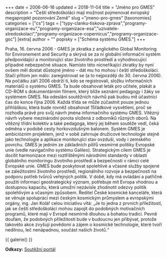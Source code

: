 +++
date = 2006-06-16
updated = 2018-11-04
title = "Jméno pro GMES"
description = "Čeští středoškoláci mají možnost pojmenovat evropský megaprojekt pozorování Země"
slug ="jmeno-pro-gmes"
[taxonomies]
categories = ["cs"]
tags = ["typy-clanku-tiskova-zprava","programy-organizace-eu","programy-organizace-esa","uzivatele-stredoskolaci","programy-organizace-copernicus","programy-organizace-gsc"]
[extra]
author = ""
popisky = ["Schéma systému GMES."]
+++

Praha, 16. června 2006 - GMES je zkratka z anglického Global Monitoring for Environement and Security a skrývá se za ní globální informační systém předpovídající a monitorující stav životního prostředí a vyhodnocující případné nebezpečné situace. Namísto této nicneříkající zkratky by nyní ovšem měl dostat důstojné jméno – dát mu ho mohou i čeští středoškoláci. Stačí přitom jen málo: zaregistrovat se (a to nejpozději do 30. června 2006). Na počátku září 2006 obdrží ti, kdo se registrovali, složku informačních materiálů o systému GMES. Ta bude obsahovat leták pro učitele, plakát a CD-ROM s dokumentárním filmem, který blíže seznámí pedagogy i žáky se systémem GMES. Na odeslání soutěžních návrhů pak budou mít účastníci čas do konce října 2006. Každá třída se může zúčastnit pouze jednou přihláškou, která bude rovněž obsahovat 15řádkové vysvětlení, proč se rozhodla právě pro svůj návrh jména informačního systému GMES. Vítězný návrh vybere mezinárodní porota složená z odborníků různých oborů. Na vítězný třídní kolektiv a také pedagoga, který jej během soutěže vedl, čeká odměna v podobě cesty horkovzdušným balonem. Systém GMES je ambiciózním projektem, jenž v sobě zahrnuje družicové technologie stejně jako technologie a aplikace monitorující stav ovzduší, vody i zemského povrchu. GMES je jedním ze základních pilířů vesmírné politiky Evropské unie (vedle navigačního systému Galileo). Strategickým cílem GMES je docílit harmonizace mezi roztříštěnými národními standardy v oblasti globálního monitoringu životního prostředí a bezpečnosti v rámci celé Evropské unie. GMES bude poskytovat spolehlivé a včasné služby spojené se záležitostmi životního prostředí, regionálního rozvoje a bezpečností na podporu potřeb tvůrců veřejných politik. V době, kdy má ovládání a patřičné použití informací geostrategický význam, potřebuje mít Evropa vhodnou a dostupnou kapacitu, která umožní nezávisle zhodnotit odezvy politik spolehlivým a včasným způsobem. Ředitel České kosmické kanceláře, která se věnuje spolupráci mezi českým kosmickým průmyslem a evropskými orgány, ing. Jan Kolář celou iniciativu vítá: „Je to jedna z prvních příležitostí, jak se čeští středoškoláci mohou zapojit do podobných motivačních programů, které mají v Evropě nesmírně dlouhou a bohatou tradici. Pevně doufám, že podobných příležitostí bude v budoucnu jen přibývat, protože takovéto akce zvyšují povědomí a zájem o kosmické technologie, které tvoří nedílnou, leč nenápadnou, součást našich životů.“

{{ galerie() }}

**Odkazy:**
[Soutěžní portál]

[Soutěžní portál]: http://www.gmes-competition.info
